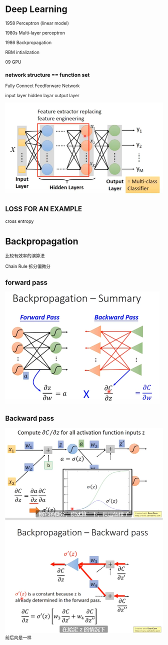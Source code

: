 # Deep Learning
1958 Perceptron (linear model)

1980s Multi-layer perceptron

1986 Backpropagation

RBM intialization

09 GPU

### network structure == function set
Fully Connect Feedforwarc Network

input layer
hidden layar
output layer

![](./layer.PNG)

## LOSS FOR AN EXAMPLE
cross entropy

# Backpropagation
比较有效率的演算法

Chain Rule
拆分偏微分
## forward pass
![](bp.PNG)
## Backward pass
![](backwardpass1.PNG)
![](backwardpass2.PNG)
前后向是一样
